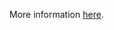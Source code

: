 More information [here](https://docs.paloaltonetworks.com/content/techdocs/en_US/prisma/prisma-cloud/prisma-cloud-code-security-policy-reference/build-integrity-policies/gitlab-policies/merge-requests-do-not-require-two-or-more-approvals-to-merge.html).
